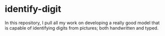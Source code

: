 # identify-digit
In this repository, I pull all my work on developing a really good model that is capable of identifying digits from pictures; both handwritten and typed.
